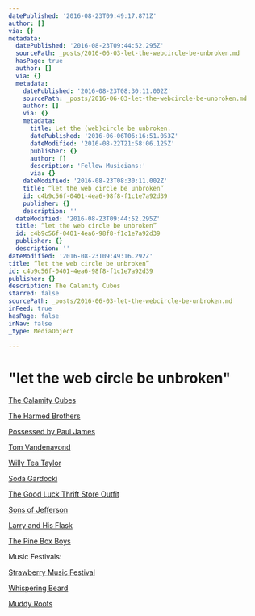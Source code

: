 ```yaml
---
datePublished: '2016-08-23T09:49:17.871Z'
author: []
via: {}
metadata:
  datePublished: '2016-08-23T09:44:52.295Z'
  sourcePath: _posts/2016-06-03-let-the-webcircle-be-unbroken.md
  hasPage: true
  author: []
  via: {}
  metadata:
    datePublished: '2016-08-23T08:30:11.002Z'
    sourcePath: _posts/2016-06-03-let-the-webcircle-be-unbroken.md
    author: []
    via: {}
    metadata:
      title: Let the (web)circle be unbroken.
      datePublished: '2016-06-06T06:16:51.053Z'
      dateModified: '2016-08-22T21:58:06.125Z'
      publisher: {}
      author: []
      description: 'Fellow Musicians:'
      via: {}
    dateModified: '2016-08-23T08:30:11.002Z'
    title: “let the web circle be unbroken”
    id: c4b9c56f-0401-4ea6-98f8-f1c1e7a92d39
    publisher: {}
    description: ''
  dateModified: '2016-08-23T09:44:52.295Z'
  title: “let the web circle be unbroken”
  id: c4b9c56f-0401-4ea6-98f8-f1c1e7a92d39
  publisher: {}
  description: ''
dateModified: '2016-08-23T09:49:16.292Z'
title: “let the web circle be unbroken”
id: c4b9c56f-0401-4ea6-98f8-f1c1e7a92d39
publisher: {}
description: The Calamity Cubes
starred: false
sourcePath: _posts/2016-06-03-let-the-webcircle-be-unbroken.md
inFeed: true
hasPage: false
inNav: false
_type: MediaObject

---
```

# "let the web circle be unbroken"

[The Calamity Cubes][0]

[The Harmed Brothers][1]

[Possessed by Paul James][2]

[Tom Vandenavond][3]

[Willy Tea Taylor][4]

[Soda Gardocki][5]

[The Good Luck Thrift Store Outfit][6]

[Sons of Jefferson][7]

[Larry and His Flask][8]

[The Pine Box Boys][9]

Music Festivals:

[Strawberry Music Festival][10]

[Whispering Beard][11]

[Muddy Roots][12]

[0]: https://www.reverbnation.com/thecalamitycubes
[1]: www.theharmedbrothers.com
[2]: www.ppjrecord.com
[3]: www.tomvandenavond.com
[4]: willyteataylor.com
[5]: https://www.reverbnation.com/sodagardocki
[6]: www.thegoodluckthriftstoreoutfit.com
[7]: https://www.facebook.com/Sons-of-Jefferson-118029741560655/
[8]: www.larryandhisflask.com
[9]: www.pineboxboys.com
[10]: strawberrymusic.com
[11]: www.whisperingbeard.com
[12]: muddyrootsrecords.com